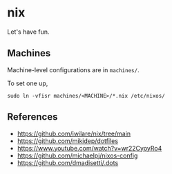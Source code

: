 # nix

Let's have fun.

## Machines

Machine-level configurations are in `machines/`.

To set one up,
```
sudo ln -vfisr machines/<MACHINE>/*.nix /etc/nixos/
```

## References

* https://github.com/iwilare/nix/tree/main
* https://github.com/mikidep/dotfiles
* https://www.youtube.com/watch?v=wr22CyoyRo4
* https://github.com/michaelpj/nixos-config
* https://github.com/dmadisetti/.dots

